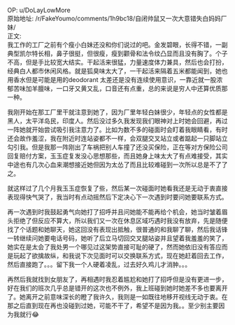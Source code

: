 
OP: u/DoLayLowMore  
原始地址: /r/FakeYoumo/comments/1h9bc18/自闭帅鼠又一次大意错失白妈妈厂妹/  
正文:  
我工作的工厂之前有个瘦小白妹还没和你们说过的吧。金发碧眼，长得不错，一副典型凯尔特长相，鼻子很挺，但很瘦，瘦到颧骨和法令纹凸显而且没有胸了。个子不高，但是手比较宽大结实。干起活来很猛，力量速度体力兼具，然后也会打扮，经典白人都市休闲风格。就是狐臭味太大了，一干起活来隔着五米都能闻到，她也用香水但是可能是用的deodorant 太差还是没有连续使用意识，一靠近就一股浓郁苦味加羊膻味，一口牙又黄又乱，口音还有点重，总的来说是穷人中还算优质那一种。

我刚开始在那工厂里干就注意到她了，因为厂里年轻白妹很少，年轻点的女性都是黑人，太平洋岛民，印度人。然后没过多久我发现我们眼神对上时她会回避，再过一阵她就开始尝试吸引我注意力了。比如为数不多的碰面时会盯着我眼睛看，有时还会故作羞涩，我在附近时连站姿都不一样，会双腿交叉站立或者踮起一只脚站立勾引我。但是我那一阵刚出了车祸把别人车撞了还没买保险，正在等对方保险公司回复赔付方案，玉玉症复发没心思想那些，而且她身上味太大了有点难接受，其实中途也有几次心血来潮想接近她但因为太怂了而且比较难碰到一次所以总是不了了之。

就这样过了几个月我玉玉症恢复了些，然后某一次碰面时她看我还是无动于衷直接表现得快气哭了，我当时有点动摇然后下定决心下一次遇到时要问她要联系方式。

再一次遇到时我鼓起勇气向她打了招呼并且问她能不能再给个机会，她当时皱着眉头拒绝了但反应不算大，所以我们又一次在休息区域巧遇时我没有放弃，先是随便找了个话题和她聊天，她这回没有表现出抵触，很普通的和我聊了聊，然后我话锋一转继续问她要电话号码，她听了后立马切回交叉腿站姿并且望着我羞羞的笑了，她实在是太会了我处男一个哪见过这架势直接可耻的硬了，然而她依旧没有答应而是玩起了欲擒故纵，和我说下次见面时可以交换联系方式，现在她赶着回去工作，然后直接跑了。。。留下我一个人硬着凌乱，过去好久鸡儿才消肿。。。

再然后我就找到女朋友了，再相遇时我忍着尴尬和她打了招呼但是没有更进一步，好在我们的班次几乎总是错开的这次也不例外，我上班碰到她时她差不多也要离开了。她离开之前意味深长的瞪了我许久，我则是一如既往地移开视线无动于衷。在那之后直到现在再也没碰到过她，可能不干了，希望不是因为我。。至少别主要因为我就行😂
